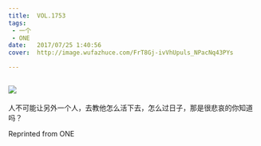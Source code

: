 ```yaml
---
title:	VOL.1753
tags:
 - 一个
 - ONE
date:	2017/07/25 1:40:56
cover:	http://image.wufazhuce.com/FrT8Gj-ivVhUpuls_NPacNq43PYs

---
```

![](http://image.wufazhuce.com/FrT8Gj-ivVhUpuls_NPacNq43PYs)
---

人不可能让另外一个人，去教他怎么活下去，怎么过日子，那是很悲哀的你知道吗？
 
Reprinted from ONE
